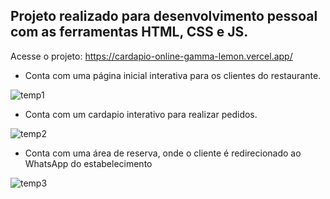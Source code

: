 ## Projeto realizado para desenvolvimento pessoal com as ferramentas HTML, CSS e JS. 

Acesse o projeto: https://cardapio-online-gamma-lemon.vercel.app/

- Conta com uma página inicial interativa para os clientes do restaurante.

 ![temp1](https://github.com/user-attachments/assets/9f04cf71-19ba-4fa4-af28-b0ea1717a6ab)
 

- Conta com um cardapio interativo para realizar pedidos.

 ![temp2](https://github.com/user-attachments/assets/ec92f151-e7e4-4381-a814-8344b12e349d)

- Conta com uma área de reserva, onde o cliente é redirecionado ao WhatsApp do estabelecimento

 ![temp3](https://github.com/user-attachments/assets/96c5557d-7992-46bf-9e91-ddd01547bb07)

